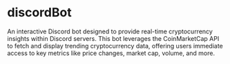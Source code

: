 # discordBot
An interactive Discord bot designed to provide real-time cryptocurrency insights within Discord servers. This bot leverages the CoinMarketCap API to fetch and display trending cryptocurrency data, offering users immediate access to key metrics like price changes, market cap, volume, and more.
